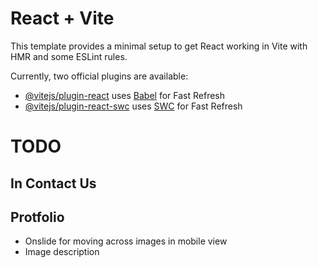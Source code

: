 # React + Vite

This template provides a minimal setup to get React working in Vite with HMR and some ESLint rules.

Currently, two official plugins are available:

- [@vitejs/plugin-react](https://github.com/vitejs/vite-plugin-react/blob/main/packages/plugin-react/README.md) uses [Babel](https://babeljs.io/) for Fast Refresh
- [@vitejs/plugin-react-swc](https://github.com/vitejs/vite-plugin-react-swc) uses [SWC](https://swc.rs/) for Fast Refresh


# TODO
## In Contact Us
<!-- - On click open Gmail and phone number - In footer also -->
<!-- - Either phone number or email should be mandatory - Done -->
<!-- - Add validation for phone number -->
<!-- - - +91 should be displayed automatically then followed by 10 digit -->
## Protfolio
- Onslide for moving across images in mobile view
- Image description